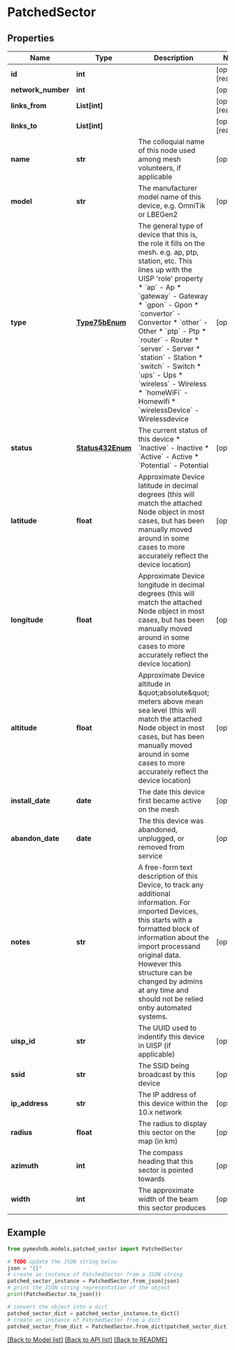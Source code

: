 # PatchedSector


## Properties

Name | Type | Description | Notes
------------ | ------------- | ------------- | -------------
**id** | **int** |  | [optional] [readonly] 
**network_number** | **int** |  | [optional] 
**links_from** | **List[int]** |  | [optional] [readonly] 
**links_to** | **List[int]** |  | [optional] [readonly] 
**name** | **str** | The colloquial name of this node used among mesh volunteers, if applicable | [optional] 
**model** | **str** | The manufacturer model name of this device, e.g. OmniTik or LBEGen2 | [optional] 
**type** | [**Type75bEnum**](Type75bEnum.md) | The general type of device that this is, the role it fills on the mesh. e.g. ap, ptp, station, etc. This lines up with the UISP &#39;role&#39; property  * &#x60;ap&#x60; - Ap * &#x60;gateway&#x60; - Gateway * &#x60;gpon&#x60; - Gpon * &#x60;convertor&#x60; - Convertor * &#x60;other&#x60; - Other * &#x60;ptp&#x60; - Ptp * &#x60;router&#x60; - Router * &#x60;server&#x60; - Server * &#x60;station&#x60; - Station * &#x60;switch&#x60; - Switch * &#x60;ups&#x60; - Ups * &#x60;wireless&#x60; - Wireless * &#x60;homeWiFi&#x60; - Homewifi * &#x60;wirelessDevice&#x60; - Wirelessdevice | [optional] 
**status** | [**Status432Enum**](Status432Enum.md) | The current status of this device  * &#x60;Inactive&#x60; - Inactive * &#x60;Active&#x60; - Active * &#x60;Potential&#x60; - Potential | [optional] 
**latitude** | **float** | Approximate Device latitude in decimal degrees (this will match the attached Node object in most cases, but has been manually moved around in some cases to more accurately reflect the device location) | [optional] 
**longitude** | **float** | Approximate Device longitude in decimal degrees (this will match the attached Node object in most cases, but has been manually moved around in some cases to more accurately reflect the device location) | [optional] 
**altitude** | **float** | Approximate Device altitude in \&quot;absolute\&quot; meters above mean sea level (this will match the attached Node object in most cases, but has been manually moved around in some cases to more accurately reflect the device location) | [optional] 
**install_date** | **date** | The date this device first became active on the mesh | [optional] 
**abandon_date** | **date** | The this device was abandoned, unplugged, or removed from service | [optional] 
**notes** | **str** | A free-form text description of this Device, to track any additional information. For imported Devices, this starts with a formatted block of information about the import processand original data. However this structure can be changed by admins at any time and should not be relied onby automated systems.  | [optional] 
**uisp_id** | **str** | The UUID used to indentify this device in UISP (if applicable) | [optional] 
**ssid** | **str** | The SSID being broadcast by this device | [optional] 
**ip_address** | **str** | The IP address of this device within the 10.x network | [optional] 
**radius** | **float** | The radius to display this sector on the map (in km) | [optional] 
**azimuth** | **int** | The compass heading that this sector is pointed towards | [optional] 
**width** | **int** | The approximate width of the beam this sector produces | [optional] 

## Example

```python
from pymeshdb.models.patched_sector import PatchedSector

# TODO update the JSON string below
json = "{}"
# create an instance of PatchedSector from a JSON string
patched_sector_instance = PatchedSector.from_json(json)
# print the JSON string representation of the object
print(PatchedSector.to_json())

# convert the object into a dict
patched_sector_dict = patched_sector_instance.to_dict()
# create an instance of PatchedSector from a dict
patched_sector_from_dict = PatchedSector.from_dict(patched_sector_dict)
```
[[Back to Model list]](../README.md#documentation-for-models) [[Back to API list]](../README.md#documentation-for-api-endpoints) [[Back to README]](../README.md)


